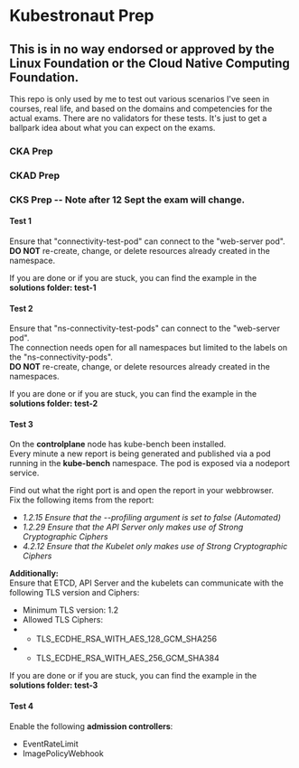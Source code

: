 # Kubestronaut Prep

## This is in no way endorsed or approved by the Linux Foundation or the Cloud Native Computing Foundation.

This repo is only used by me to test out various scenarios I've seen in courses, real life, and based on the domains and competencies for the actual exams. There are no validators for these tests. It's just to get a ballpark idea about what you can expect on the exams.

### CKA Prep

### CKAD Prep

### CKS Prep -- Note after 12 Sept the exam will change.

#### Test 1

Ensure that "connectivity-test-pod" can connect to the "web-server pod".  
**DO NOT** re-create, change, or delete resources already created in the namespace.

If you are done or if you are stuck, you can find the example in the **solutions folder: test-1**  

#### Test 2

Ensure that "ns-connectivity-test-pods" can connect to the "web-server pod".  
The connection needs open for all namespaces but limited to the labels on the "ns-connectivity-pods".   
**DO NOT** re-create, change, or delete resources already created in the namespaces.

If you are done or if you are stuck, you can find the example in the **solutions folder: test-2**  
  
#### Test 3

On the **controlplane** node has kube-bench been installed.  
Every minute a new report is being generated and published via a pod running in the **kube-bench** namespace. The pod is exposed via a nodeport service.  

Find out what the right port is and open the report in your webbrowser.  
Fix the following items from the report:  

+ *1.2.15 Ensure that the --profiling argument is set to false (Automated)*  
+ *1.2.29 Ensure that the API Server only makes use of Strong Cryptographic Ciphers*  
+ *4.2.12 Ensure that the Kubelet only makes use of Strong Cryptographic Ciphers*  
  
**Additionally:**  
Ensure that ETCD, API Server and the kubelets can communicate with the following TLS version and Ciphers:

+ Minimum TLS version: 1.2  
+ Allowed TLS Ciphers:  
+ + TLS_ECDHE_RSA_WITH_AES_128_GCM_SHA256  
+ + TLS_ECDHE_RSA_WITH_AES_256_GCM_SHA384  

If you are done or if you are stuck, you can find the example in the **solutions folder: test-3**

#### Test 4

Enable the following **admission controllers**:

+ EventRateLimit
+ ImagePolicyWebhook

